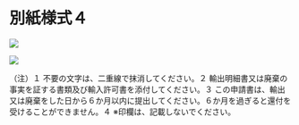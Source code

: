 # 別紙様式４

![](https://www.nta.go.jp/tmp/f7628627-ca24-40fd-8125-8c1116c8a73f/images/8ef1f449fea2075c622f6124fdd5a6932dd33ccd011e72f6fb7e291aab6d7de5.jpg)

![](https://www.nta.go.jp/tmp/f7628627-ca24-40fd-8125-8c1116c8a73f/images/5e54ae25a4b37749a5a41226c3c78895dae4b64cad88cf3d9e8cd03c6b20a1a1.jpg)

（注）１ 不要の文字は、二重線で抹消してください。２ 輸出明細書又は廃棄の事実を証する書類及び輸入許可書を添付してください。３ この申請書は、輸出又は廃棄をした日から６か月以内に提出してください。６か月を過ぎると還付を受けることができません。４ ※印欄は、記載しないでください。